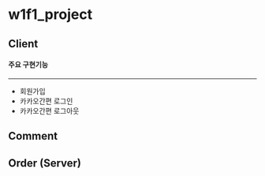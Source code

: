 # w1f1_project

## Client
#### 주요 구현기능
***
  * 회원가입
  * 카카오간편 로그인
  * 카카오간편 로그아웃

## Comment
####

## Order (Server)
####
